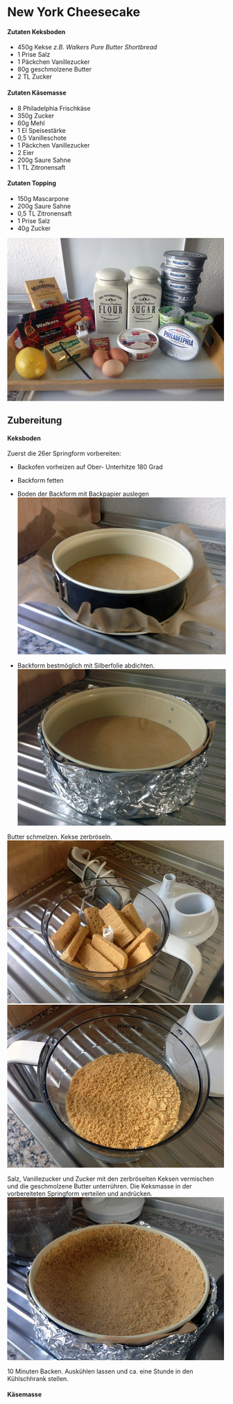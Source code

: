 # New York Cheesecake

#### Zutaten Keksboden

* 450g Kekse *z.B. Walkers Pure Butter Shortbread*
* 1 Prise Salz
* 1 Päckchen Vanillezucker
* 80g geschmolzene Butter
* 2 TL Zucker

#### Zutaten Käsemasse

* 8 Philadelphia Frischkäse
* 350g Zucker
* 60g Mehl
* 1 El Speisestärke
* 0,5 Vanilleschote
* 1 Päckchen Vanillezucker
* 2 Eier
* 200g Saure Sahne
* 1 TL Zitronensaft

#### Zutaten Topping

* 150g Mascarpone
* 200g Saure Sahne
* 0,5 TL Zitronensaft
* 1 Prise Salz
* 40g Zucker  

![Zutaten](img/zutaten.jpg)


## Zubereitung

#### Keksboden
Zuerst die 26er Springform vorbereiten:

* Backofen vorheizen auf Ober- Unterhitze 180 Grad
* Backform fetten
* Boden der Backform mit Backpapier auslegen
![Form1](img/form1.jpg)

* Backform bestmöglich mit Silberfolie abdichten.
![Form2](img/form2.jpg)

Butter schmelzen. Kekse zerbröseln. 
![Kekse1](img/kekse1.jpg)
![Kekse2](img/kekse2.jpg)

Salz, Vanillezucker und Zucker mit den zerbröselten Keksen vermischen und die geschmolzene Butter unterrühren.
Die Keksmasse in der vorbereiteten Springform verteilen und andrücken.
![Keksboden](img/keksboden.jpg)

10 Minuten Backen. Auskühlen lassen und ca. eine Stunde in den Kühlschhrank stellen.

#### Käsemasse
